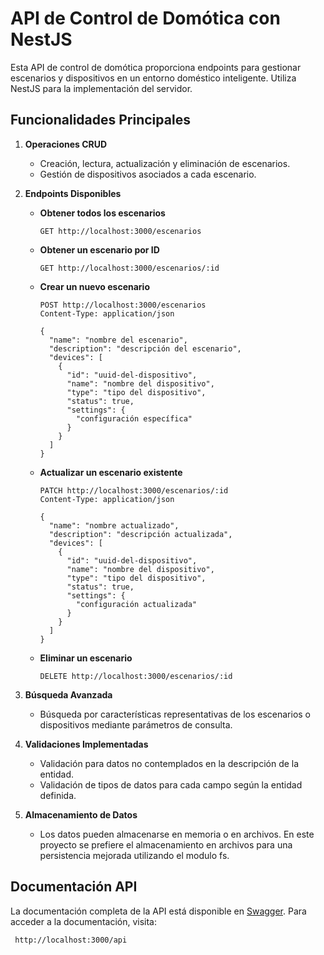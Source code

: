 # API de Control de Domótica con NestJS

Esta API de control de domótica proporciona endpoints para gestionar escenarios y dispositivos en un entorno doméstico inteligente. Utiliza NestJS para la implementación del servidor.

## Funcionalidades Principales

1. **Operaciones CRUD**
   - Creación, lectura, actualización y eliminación de escenarios.
   - Gestión de dispositivos asociados a cada escenario.

2. **Endpoints Disponibles**

   - **Obtener todos los escenarios**
     ```
     GET http://localhost:3000/escenarios
     ```

   - **Obtener un escenario por ID**
     ```
     GET http://localhost:3000/escenarios/:id
     ```

   - **Crear un nuevo escenario**
     ```
     POST http://localhost:3000/escenarios
     Content-Type: application/json

     {
       "name": "nombre del escenario",
       "description": "descripción del escenario",
       "devices": [
         {
           "id": "uuid-del-dispositivo",
           "name": "nombre del dispositivo",
           "type": "tipo del dispositivo",
           "status": true,
           "settings": {
             "configuración específica"
           }
         }
       ]
     }
     ```

   - **Actualizar un escenario existente**
     ```
     PATCH http://localhost:3000/escenarios/:id
     Content-Type: application/json

     {
       "name": "nombre actualizado",
       "description": "descripción actualizada",
       "devices": [
         {
           "id": "uuid-del-dispositivo",
           "name": "nombre del dispositivo",
           "type": "tipo del dispositivo",
           "status": true,
           "settings": {
             "configuración actualizada"
           }
         }
       ]
     }
     ```

   - **Eliminar un escenario**
     ```
     DELETE http://localhost:3000/escenarios/:id
     ```

3. **Búsqueda Avanzada**
   - Búsqueda por características representativas de los escenarios o dispositivos mediante parámetros de consulta.

4. **Validaciones Implementadas**
   - Validación para datos no contemplados en la descripción de la entidad.
   - Validación de tipos de datos para cada campo según la entidad definida.

5. **Almacenamiento de Datos**
   - Los datos pueden almacenarse en memoria o en archivos. En este proyecto se prefiere el almacenamiento en archivos para una persistencia mejorada utilizando el modulo fs.

## Documentación API

La documentación completa de la API está disponible en [Swagger](https://swagger.io/). Para acceder a la documentación, visita:

     
     http://localhost:3000/api
     





